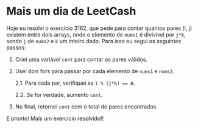 # Mais um dia de LeetCash

Hoje eu resolvi o exercício 3162, que pede para contar quantos pares (i, j) existem entre dois arrays, onde o elemento de `nums1` é divisível por `j*k`, sendo `j` de `nums2` e `k` um inteiro dado. Para isso eu segui os seguintes passos:

1. Criei uma variável `cont` para contar os pares válidos.
2. Usei dois fors para passar por cada elemento de `nums1` e `nums2`.

    2.1. Para cada par, verifiquei se `i % (j*k) == 0`.

    2.2. Se for verdade, aumento `cont`.

3. No final, retornei `cont` com o total de pares encontrados.

E pronto! Mais um exercício resolvido!!
